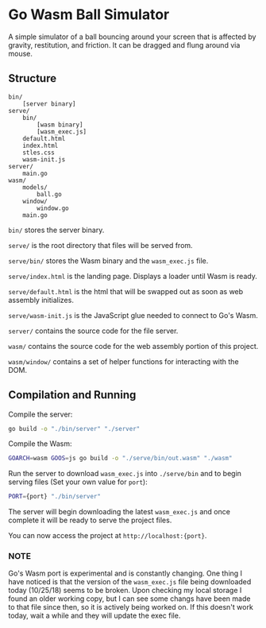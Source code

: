 # Go Wasm Ball Simulator

A simple simulator of a ball bouncing around your screen that is affected by gravity, restitution, and friction. It can be dragged and flung around via mouse.

## Structure

```
bin/
    [server binary]
serve/
    bin/
        [wasm binary]
        [wasm_exec.js]
    default.html
    index.html
    stles.css
    wasm-init.js
server/
    main.go
wasm/
    models/
        ball.go
    window/
        window.go
    main.go
```

`bin/` stores the server binary.

`serve/` is the root directory that files will be served from.

`serve/bin/` stores the Wasm binary and the `wasm_exec.js` file.

`serve/index.html` is the landing page. Displays a loader until Wasm is ready.

`serve/default.html` is the html that will be swapped out as soon as web assembly initializes.

`serve/wasm-init.js` is the JavaScript glue needed to connect to Go's Wasm.

`server/` contains the source code for the file server.

`wasm/` contains the source code for the web assembly portion of this project.

`wasm/window/` contains a set of helper functions for interacting with the DOM.

## Compilation and Running

Compile the server:

```bash
go build -o "./bin/server" "./server"
```

Compile the Wasm:

```bash
GOARCH=wasm GOOS=js go build -o "./serve/bin/out.wasm" "./wasm"
```

Run the server to download `wasm_exec.js` into `./serve/bin` and to begin serving files (Set your own value for `port`):

```bash
PORT={port} "./bin/server"
```

The server will begin downloading the latest `wasm_exec.js` and once complete it will be ready to serve the project files.

You can now access the project at `http://localhost:{port}`.

### NOTE

Go's Wasm port is experimental and is constantly changing. One thing I have noticed is that the version of the `wasm_exec.js` file being downloaded today (10/25/18) seems to be broken. Upon checking my local storage I found an older working copy, but I can see some changs have been made to that file since then, so it is actively being worked on. If this doesn't work today, wait a while and they will update the exec file.
